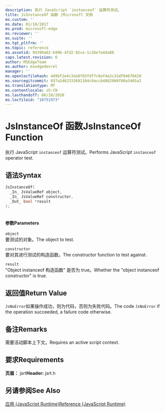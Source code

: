 ```yaml
---
description: 执行 JavaScript `instanceof` 运算符测试。
title: JsInstanceOf 函数 |Microsoft 文档
ms.custom: ''
ms.date: 01/18/2017
ms.prod: microsoft-edge
ms.reviewer: ''
ms.suite: ''
ms.tgt_pltfrm: ''
ms.topic: reference
ms.assetid: 94399a62-b996-4fd2-82ce-1c26e7a4da08
caps.latest.revision: 6
author: MSEdgeTeam
ms.author: msedgedevrel
manager: ''
ms.openlocfilehash: 4d9bf2e4c3da9f83fdf7c0ef4e2c31df04670420
ms.sourcegitcommit: 037a2d62333691104c9accb4862968f80a3465a2
ms.translationtype: MT
ms.contentlocale: zh-CN
ms.lasthandoff: 06/18/2020
ms.locfileid: "10751973"
---
```

# <span data-ttu-id="dc60c-103">JsInstanceOf 函数</span><span class="sxs-lookup"><span data-stu-id="dc60c-103">JsInstanceOf Function</span></span>
<span data-ttu-id="dc60c-104">执行 JavaScript `instanceof` 运算符测试。</span><span class="sxs-lookup"><span data-stu-id="dc60c-104">Performs JavaScript `instanceof` operator test.</span></span>  
  
## <span data-ttu-id="dc60c-105">语法</span><span class="sxs-lookup"><span data-stu-id="dc60c-105">Syntax</span></span>  
  
```cpp  
JsInstanceOf(   
  _In_ JsValueRef object,  
  _In_ JsValueRef constructor,  
  _Out_ bool *result  
);  
  
```  
  
#### <span data-ttu-id="dc60c-106">参数</span><span class="sxs-lookup"><span data-stu-id="dc60c-106">Parameters</span></span>  
 `object`  
 <span data-ttu-id="dc60c-107">要测试的对象。</span><span class="sxs-lookup"><span data-stu-id="dc60c-107">The object to test.</span></span>  
  
 `constructor`  
 <span data-ttu-id="dc60c-108">要对其进行测试的构造函数。</span><span class="sxs-lookup"><span data-stu-id="dc60c-108">The constructor function to test against.</span></span>  
  
 `result`  
 <span data-ttu-id="dc60c-109">"Object instanceof 构造函数" 是否为 true。</span><span class="sxs-lookup"><span data-stu-id="dc60c-109">Whether the "object instanceof constructor" is true.</span></span>  
  
## <span data-ttu-id="dc60c-110">返回值</span><span class="sxs-lookup"><span data-stu-id="dc60c-110">Return Value</span></span>  
 <span data-ttu-id="dc60c-111">`JsNoError`如果操作成功，则为代码，否则为失败代码。</span><span class="sxs-lookup"><span data-stu-id="dc60c-111">The code `JsNoError` if the operation succeeded, a failure code otherwise.</span></span>  
  
## <span data-ttu-id="dc60c-112">备注</span><span class="sxs-lookup"><span data-stu-id="dc60c-112">Remarks</span></span>  
 <span data-ttu-id="dc60c-113">需要活动脚本上下文。</span><span class="sxs-lookup"><span data-stu-id="dc60c-113">Requires an active script context.</span></span>  
  
## <span data-ttu-id="dc60c-114">要求</span><span class="sxs-lookup"><span data-stu-id="dc60c-114">Requirements</span></span>  
 <span data-ttu-id="dc60c-115">**页眉：** jsrt</span><span class="sxs-lookup"><span data-stu-id="dc60c-115">**Header:** jsrt.h</span></span>  
  
## <span data-ttu-id="dc60c-116">另请参阅</span><span class="sxs-lookup"><span data-stu-id="dc60c-116">See Also</span></span>  
 [<span data-ttu-id="dc60c-117">应用 (JavaScript Runtime)</span><span class="sxs-lookup"><span data-stu-id="dc60c-117">Reference (JavaScript Runtime)</span></span>](../chakra-hosting/reference-javascript-runtime.md)